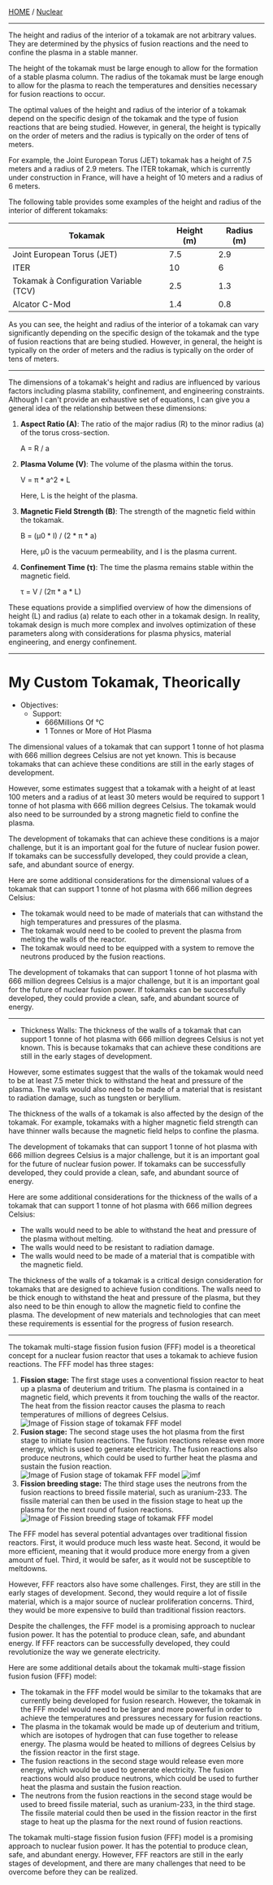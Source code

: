 [HOME](/README.md) / [Nuclear](/assets/docs/nuclear/readme.md)    

------------------------     

The height and radius of the interior of a tokamak are not arbitrary values. They are determined by the physics of fusion reactions and the need to confine the plasma in a stable manner.

The height of the tokamak must be large enough to allow for the formation of a stable plasma column. The radius of the tokamak must be large enough to allow for the plasma to reach the temperatures and densities necessary for fusion reactions to occur.

The optimal values of the height and radius of the interior of a tokamak depend on the specific design of the tokamak and the type of fusion reactions that are being studied. However, in general, the height is typically on the order of meters and the radius is typically on the order of tens of meters.

For example, the Joint European Torus (JET) tokamak has a height of 7.5 meters and a radius of 2.9 meters. The ITER tokamak, which is currently under construction in France, will have a height of 10 meters and a radius of 6 meters.

The following table provides some examples of the height and radius of the interior of different tokamaks:

| Tokamak | Height (m) | Radius (m) |
|---|---|---|
| Joint European Torus (JET) | 7.5 | 2.9 |
| ITER | 10 | 6 |
| Tokamak à Configuration Variable (TCV) | 2.5 | 1.3 |
| Alcator C-Mod | 1.4 | 0.8 |

As you can see, the height and radius of the interior of a tokamak can vary significantly depending on the specific design of the tokamak and the type of fusion reactions that are being studied. However, in general, the height is typically on the order of meters and the radius is typically on the order of tens of meters.

------------------------     

The dimensions of a tokamak's height and radius are influenced by various factors including plasma stability, confinement, and engineering constraints. Although I can't provide an exhaustive set of equations, I can give you a general idea of the relationship between these dimensions:

1. **Aspect Ratio (A)**: The ratio of the major radius (R) to the minor radius (a) of the torus cross-section.

   A = R / a

2. **Plasma Volume (V)**: The volume of the plasma within the torus.

   V = π * a^2 * L

   Here, L is the height of the plasma.

3. **Magnetic Field Strength (B)**: The strength of the magnetic field within the tokamak.

   B = (μ0 * I) / (2 * π * a)

   Here, μ0 is the vacuum permeability, and I is the plasma current.

4. **Confinement Time (τ)**: The time the plasma remains stable within the magnetic field.

   τ = V / (2π * a * L)

These equations provide a simplified overview of how the dimensions of height (L) and radius (a) relate to each other in a tokamak design. In reality, tokamak design is much more complex and involves optimization of these parameters along with considerations for plasma physics, material engineering, and energy confinement.

-----------------

# My Custom Tokamak, Theorically   

- Objectives:   
  - Support:      
    - 666Millions Of °C     
    - 1 Tonnes or More of Hot Plasma
    
The dimensional values of a tokamak that can support 1 tonne of hot plasma with 666 million degrees Celsius are not yet known. This is because tokamaks that can achieve these conditions are still in the early stages of development.

However, some estimates suggest that a tokamak with a height of at least 100 meters and a radius of at least 30 meters would be required to support 1 tonne of hot plasma with 666 million degrees Celsius. The tokamak would also need to be surrounded by a strong magnetic field to confine the plasma.

The development of tokamaks that can achieve these conditions is a major challenge, but it is an important goal for the future of nuclear fusion power. If tokamaks can be successfully developed, they could provide a clean, safe, and abundant source of energy.

Here are some additional considerations for the dimensional values of a tokamak that can support 1 tonne of hot plasma with 666 million degrees Celsius:

* The tokamak would need to be made of materials that can withstand the high temperatures and pressures of the plasma.
* The tokamak would need to be cooled to prevent the plasma from melting the walls of the reactor.
* The tokamak would need to be equipped with a system to remove the neutrons produced by the fusion reactions.

The development of tokamaks that can support 1 tonne of hot plasma with 666 million degrees Celsius is a major challenge, but it is an important goal for the future of nuclear fusion power. If tokamaks can be successfully developed, they could provide a clean, safe, and abundant source of energy.

-------------------------    

- Thickness Walls:
The thickness of the walls of a tokamak that can support 1 tonne of hot plasma with 666 million degrees Celsius is not yet known. This is because tokamaks that can achieve these conditions are still in the early stages of development.

However, some estimates suggest that the walls of the tokamak would need to be at least 7.5 meter thick to withstand the heat and pressure of the plasma. The walls would also need to be made of a material that is resistant to radiation damage, such as tungsten or beryllium.

The thickness of the walls of a tokamak is also affected by the design of the tokamak. For example, tokamaks with a higher magnetic field strength can have thinner walls because the magnetic field helps to confine the plasma.

The development of tokamaks that can support 1 tonne of hot plasma with 666 million degrees Celsius is a major challenge, but it is an important goal for the future of nuclear fusion power. If tokamaks can be successfully developed, they could provide a clean, safe, and abundant source of energy.

Here are some additional considerations for the thickness of the walls of a tokamak that can support 1 tonne of hot plasma with 666 million degrees Celsius:

* The walls would need to be able to withstand the heat and pressure of the plasma without melting.
* The walls would need to be resistant to radiation damage.
* The walls would need to be made of a material that is compatible with the magnetic field.

The thickness of the walls of a tokamak is a critical design consideration for tokamaks that are designed to achieve fusion conditions. The walls need to be thick enough to withstand the heat and pressure of the plasma, but they also need to be thin enough to allow the magnetic field to confine the plasma. The development of new materials and technologies that can meet these requirements is essential for the progress of fusion research.   

------------------------

The tokamak multi-stage fission fusion fusion (FFF) model is a theoretical concept for a nuclear fusion reactor that uses a tokamak to achieve fusion reactions. The FFF model has three stages:

1. **Fission stage:** The first stage uses a conventional fission reactor to heat up a plasma of deuterium and tritium. The plasma is contained in a magnetic field, which prevents it from touching the walls of the reactor. The heat from the fission reactor causes the plasma to reach temperatures of millions of degrees Celsius.
![Image of Fission stage of tokamak FFF model](https://thebulletin.org/wp-content/uploads/2017/04/ITER-Tokamak-with-plasma_0_0.jpg.webp)    
2. **Fusion stage:** The second stage uses the hot plasma from the first stage to initiate fusion reactions. The fusion reactions release even more energy, which is used to generate electricity. The fusion reactions also produce neutrons, which could be used to further heat the plasma and sustain the fusion reaction.
![Image of Fusion stage of tokamak FFF model](https://media.springernature.com/lw685/springer-static/image/art%3A10.1038%2Fs41586-021-04301-9/MediaObjects/41586_2021_4301_Fig1_HTML.png?as=webp)
![imf](https://media.springernature.com/full/springer-static/image/art%3A10.1038%2Fs41586-021-04301-9/MediaObjects/41586_2021_4301_Fig2_HTML.png?as=webp)    
4. **Fission breeding stage:** The third stage uses the neutrons from the fusion reactions to breed fissile material, such as uranium-233. The fissile material can then be used in the fission stage to heat up the plasma for the next round of fusion reactions.
![Image of Fission breeding stage of tokamak FFF model](https://www.mdpi.com/energies/energies-16-04430/article_deploy/html/images/energies-16-04430-g001-550.jpg)    

The FFF model has several potential advantages over traditional fission reactors. First, it would produce much less waste heat. Second, it would be more efficient, meaning that it would produce more energy from a given amount of fuel. Third, it would be safer, as it would not be susceptible to meltdowns.

However, FFF reactors also have some challenges. First, they are still in the early stages of development. Second, they would require a lot of fissile material, which is a major source of nuclear proliferation concerns. Third, they would be more expensive to build than traditional fission reactors.

Despite the challenges, the FFF model is a promising approach to nuclear fusion power. It has the potential to produce clean, safe, and abundant energy. If FFF reactors can be successfully developed, they could revolutionize the way we generate electricity.

Here are some additional details about the tokamak multi-stage fission fusion fusion (FFF) model:

* The tokamak in the FFF model would be similar to the tokamaks that are currently being developed for fusion research. However, the tokamak in the FFF model would need to be larger and more powerful in order to achieve the temperatures and pressures necessary for fusion reactions.
* The plasma in the tokamak would be made up of deuterium and tritium, which are isotopes of hydrogen that can fuse together to release energy. The plasma would be heated to millions of degrees Celsius by the fission reactor in the first stage.
* The fusion reactions in the second stage would release even more energy, which would be used to generate electricity. The fusion reactions would also produce neutrons, which could be used to further heat the plasma and sustain the fusion reaction.
* The neutrons from the fusion reactions in the second stage would be used to breed fissile material, such as uranium-233, in the third stage. The fissile material could then be used in the fission reactor in the first stage to heat up the plasma for the next round of fusion reactions.

The tokamak multi-stage fission fusion fusion (FFF) model is a promising approach to nuclear fusion power. It has the potential to produce clean, safe, and abundant energy. However, FFF reactors are still in the early stages of development, and there are many challenges that need to be overcome before they can be realized.
